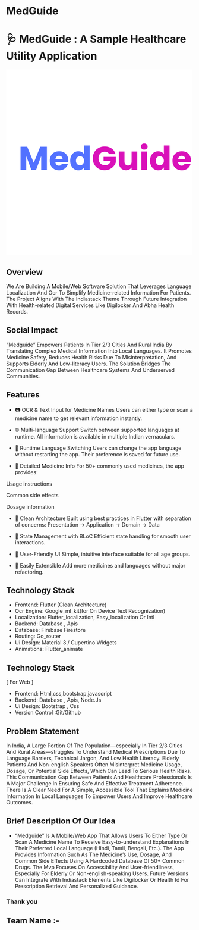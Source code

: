 # MedGuide
# 🩺 MedGuide : A Sample Healthcare Utility Application
![MedGuide Banner](Med.png)

## Overview
We Are Building A Mobile/Web Software Solution That Leverages Language Localization And Ocr To Simplify Medicine-related Information For Patients. The Project Aligns With The Indiastack Theme Through Future Integration With Health-related Digital Services Like Digilocker And Abha Health Records.

## Social Impact
“Medguide” Empowers Patients In Tier 2/3 Cities And Rural India By Translating Complex Medical Information Into Local Languages. It Promotes Medicine Safety, Reduces Health Risks Due To Misinterpretation, And Supports Elderly And Low-literacy Users. The Solution Bridges The Communication Gap Between Healthcare Systems And Underserved Communities.

## Features

- 📷 OCR & Text Input for Medicine Names
Users can either type or scan a medicine name to get relevant information instantly.

- 🌐 Multi-language Support
Switch between supported languages at runtime. All information is available in multiple Indian vernaculars.

- 🔄 Runtime Language Switching
Users can change the app language without restarting the app. Their preference is saved for future use.

- 💊 Detailed Medicine Info
For 50+ commonly used medicines, the app provides:

Usage instructions

Common side effects

Dosage information

- 🧱 Clean Architecture
Built using best practices in Flutter with separation of concerns:
Presentation → Application → Domain → Data

- 🔁 State Management with BLoC
Efficient state handling for smooth user interactions.

- 📲 User-Friendly UI
Simple, intuitive interface suitable for all age groups.

- 🧪 Easily Extensible
Add more medicines and languages without major refactoring.

## Technology Stack

- Frontend: Flutter (Clean Architecture)
- Ocr Engine: Google_ml_kit(for On Device Text Recognization)
- Localization: Flutter_localization, Easy_localization Or Intl
- Backend: Database , Apis
- Database: Firebase Firestore
- Routing: Go_router
- Ui Design: Material 3 / Cupertino Widgets
- Animations: Flutter_animate

## Technology Stack

[ For Web ]
- Frontend: Html,css,bootstrap,javascript
- Backend: Database , Apis, Node.Js
- Ui Design: Bootstrap , Css
- Version Control :Git/Github


## Problem Statement

In India, A Large Portion Of The Population—especially In Tier 2/3 Cities And Rural Areas—struggles To Understand Medical Prescriptions Due To Language Barriers, Technical Jargon, And Low Health Literacy. Elderly Patients And Non-english Speakers Often Misinterpret Medicine Usage, Dosage, Or Potential Side Effects, Which Can Lead To Serious Health Risks. This Communication Gap Between Patients And Healthcare Professionals Is A Major Challenge In Ensuring Safe And Effective Treatment Adherence. There Is A Clear Need For A Simple, Accessible Tool That Explains Medicine Information In Local Languages To Empower Users And Improve Healthcare Outcomes.


## Brief Description Of Our Idea

- “Medguide” Is A Mobile/Web App That Allows Users To Either Type Or Scan A Medicine Name To Receive Easy-to-understand Explanations In Their Preferred Local Language (Hindi, Tamil, Bengali, Etc.). The App Provides Information Such As The Medicine’s Use, Dosage, And Common Side Effects Using A Hardcoded Database Of 50+ Common Drugs. The Mvp Focuses On Accessibility And User-friendliness, Especially For Elderly Or Non-english-speaking Users. Future Versions Can Integrate With Indiastack Elements Like Digilocker Or Health Id For Prescription Retrieval And Personalized Guidance.



### Thank you 

## Team Name :- 

